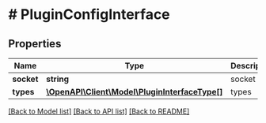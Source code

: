 # # PluginConfigInterface

## Properties

Name | Type | Description | Notes
------------ | ------------- | ------------- | -------------
**socket** | **string** | socket |
**types** | [**\OpenAPI\Client\Model\PluginInterfaceType[]**](PluginInterfaceType.md) | types |

[[Back to Model list]](../../README.md#models) [[Back to API list]](../../README.md#endpoints) [[Back to README]](../../README.md)
